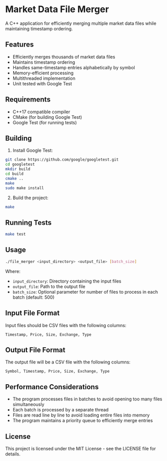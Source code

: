 # Market Data File Merger

A C++ application for efficiently merging multiple market data files while maintaining timestamp ordering.

## Features

- Efficiently merges thousands of market data files
- Maintains timestamp ordering
- Handles same-timestamp entries alphabetically by symbol
- Memory-efficient processing
- Multithreaded implementation
- Unit tested with Google Test

## Requirements

- C++17 compatible compiler
- CMake (for building Google Test)
- Google Test (for running tests)

## Building

1. Install Google Test:
```bash
git clone https://github.com/google/googletest.git
cd googletest
mkdir build
cd build
cmake ..
make
sudo make install
```

2. Build the project:
```bash
make
```

## Running Tests

```bash
make test
```

## Usage

```bash
./file_merger <input_directory> <output_file> [batch_size]
```

Where:
- `input_directory`: Directory containing the input files
- `output_file`: Path to the output file
- `batch_size`: Optional parameter for number of files to process in each batch (default: 500)

## Input File Format

Input files should be CSV files with the following columns:
```
Timestamp, Price, Size, Exchange, Type
```

## Output File Format

The output file will be a CSV file with the following columns:
```
Symbol, Timestamp, Price, Size, Exchange, Type
```

## Performance Considerations

- The program processes files in batches to avoid opening too many files simultaneously
- Each batch is processed by a separate thread
- Files are read line by line to avoid loading entire files into memory
- The program maintains a priority queue to efficiently merge entries

## License

This project is licensed under the MIT License - see the LICENSE file for details. 